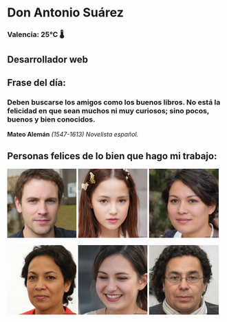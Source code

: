 # Don Antonio Suárez
### Valencia:  25°C 🌡️
## Desarrollador web
## Frase del día:
<!-- START QUOTE -->
### Deben buscarse los amigos como los buenos libros. No está la felicidad en que sean muchos ni muy curiosos; sino pocos, buenos y bien conocidos.
**Mateo Alemán** *(1547-1613) Novelista español.*
<!-- END QUOTE -->






## Personas felices de lo bien que hago mi trabajo:

<p float="left">
  <img src="src/image_0.png" width="32%" />
  <img src="src/image_1.png" width="32%" /> 
  <img src="src/image_2.png" width="32%" />
</p>
<p float="left">
  <img src="src/image_3.png" width="32%" />
  <img src="src/image_4.png" width="32%" /> 
  <img src="src/image_5.png" width="32%" />
</p>